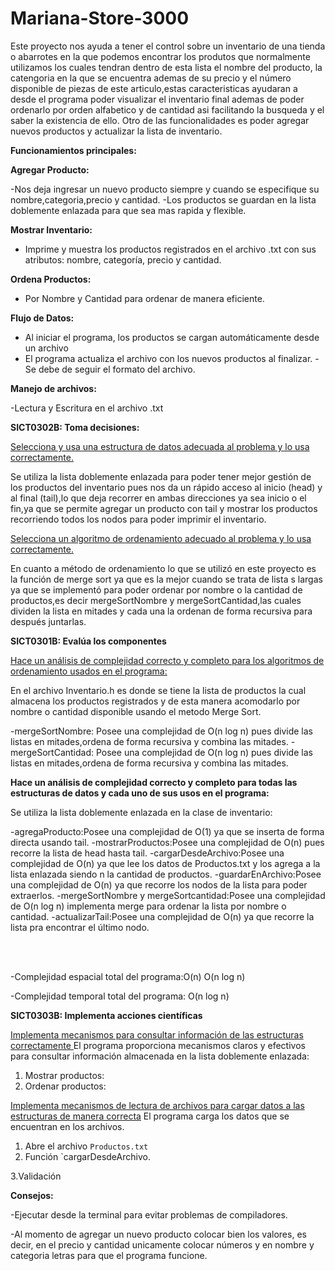 # Mariana-Store-3000

Este proyecto nos ayuda a tener el control sobre un inventario de una tienda o abarrotes en la que podemos encontrar los produtos que normalmente utilizamos  los cuales tendran dentro de esta lista el nombre del producto, la catengoria en la que se encuentra ademas de su precio y el  número disponible de piezas de este articulo,estas caracteristicas ayudaran a desde el programa poder visualizar el inventario final ademas de poder ordenarlo por orden alfabetico y de cantidad asi facilitando la busqueda y el saber la existencia de ello.
Otro de las funcionalidades es poder agregar nuevos productos y actualizar la lista de inventario.


**Funcionamientos principales:**

**Agregar Producto:**

-Nos deja ingresar un nuevo producto siempre y cuando se especifique su nombre,categoria,precio y cantidad.
-Los productos se guardan en la lista doblemente enlazada para que sea mas rapida y flexible.


**Mostrar Inventario:**
- Imprime y muestra los productos registrados en el archivo .txt  con sus atributos: nombre, categoría, precio y cantidad.

**Ordena Productos:**

- Por Nombre y Cantidad  para ordenar de manera eficiente.
  
**Flujo de Datos:**
- Al iniciar el programa, los productos se cargan automáticamente desde un archivo 
- El programa actualiza el archivo con los nuevos productos al finalizar.
-Se debe de seguir el formato del archivo.

**Manejo de archivos:**

-Lectura y Escritura en el archivo .txt

**SICT0302B: Toma decisiones:**

<ins>Selecciona y usa una estructura de datos adecuada al problema y lo usa correctamente. </ins>

Se utiliza la  lista doblemente enlazada para poder tener mejor gestión de los productos del inventario pues nos da un  rápido acceso al inicio (head) y al final (tail),lo que deja recorrer en ambas direcciones ya sea inicio o el fin,ya que se permite agregar un producto con tail y mostrar los productos recorriendo todos los nodos para poder imprimir el inventario.


<ins>Selecciona un algoritmo de ordenamiento adecuado al problema y lo usa correctamente. </ins>

En cuanto a método de ordenamiento lo que se utilizó en este proyecto es la función de merge sort ya que es la mejor cuando se trata de lista s largas ya que se implementó para poder ordenar por nombre o la cantidad de productos,es decir mergeSortNombre y mergeSortCantidad,las cuales dividen la lista en mitades y cada una la ordenan de forma recursiva para después juntarlas.


**SICT0301B: Evalúa los componentes**

<ins>Hace un análisis de complejidad correcto y completo para los algoritmos de ordenamiento usados en el programa: </ins>

En el archivo Inventario.h es donde se tiene la lista de productos la cual almacena los productos registrados y de esta manera acomodarlo por nombre o cantidad disponible usando el metodo Merge Sort.

-mergeSortNombre: Posee una complejidad de O(n log n) pues divide las listas en mitades,ordena de forma recursiva y combina las mitades.
-mergeSortCantidad: Posee una complejidad de O(n log n) pues divide las listas en mitades,ordena de forma recursiva y combina las mitades.

**Hace un análisis de complejidad correcto y completo para todas las estructuras de datos y cada uno de sus usos en el programa:**
 
 Se utiliza la lista doblemente enlazada en la clase de inventario:
 
 -agregaProducto:Posee una complejidad de O(1) ya que se inserta de forma directa usando tail.
 -mostrarProductos:Posee una complejidad de O(n) pues recorre la lista de head hasta tail.
 -cargarDesdeArchivo:Posee una complejidad de O(n) ya que lee los datos de Productos.txt y los agrega a la lista enlazada siendo n la cantidad de productos.
 -guardarEnArchivo:Posee una complejidad de O(n) ya que recorre los nodos de la lista para poder extraerlos.
 -mergeSortNombre y mergeSortcantidad:Posee una complejidad de O(n log n) implementa merge para ordenar la lista por nombre o cantidad.
 -actualizarTail:Posee una complejidad de O(n) ya que recorre la lista pra encontrar el último nodo.


<br />


 <br />


 

-Complejidad espacial total del programa:O(n) O(n log n)

-Complejidad temporal total del programa: O(n log n)


**SICT0303B: Implementa acciones científicas**

<ins>Implementa mecanismos para consultar información de las estructuras correctamente </ins>
El programa proporciona mecanismos claros y efectivos para consultar información almacenada en la lista doblemente enlazada:

1. Mostrar productos:
2. Ordenar productos:

<ins>Implementa mecanismos de lectura de archivos para cargar datos a las estructuras de manera correcta</ins>
El programa carga los datos que se encuentran en los archivos.

1. Abre el archivo `Productos.txt` 
2. Función `cargarDesdeArchivo.

3.Validación

**Consejos:**

-Ejecutar desde la terminal para evitar problemas de compiladores.

-Al momento de agregar un nuevo producto colocar bien los valores, es decir, en el precio y cantidad unicamente colocar números y en nombre y categoria letras para que el programa funcione.
